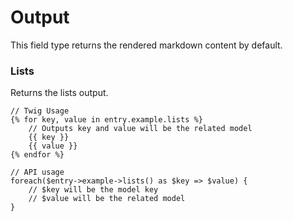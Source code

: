 # Output

This field type returns the rendered markdown content by default.

### Lists

Returns the lists output.

```
// Twig Usage
{% for key, value in entry.example.lists %}
    // Outputs key and value will be the related model
    {{ key }}
    {{ value }}
{% endfor %}

// API usage
foreach($entry->example->lists() as $key => $value) {
    // $key will be the model key
    // $value will be the related model
}
```
